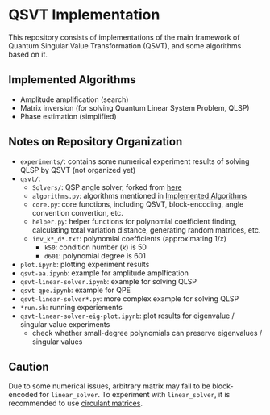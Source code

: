 # QSVT Implementation

This repository consists of implementations of the main framework of Quantum Singular Value Transformation (QSVT), and some algorithms based on it.

## Implemented Algorithms
- Amplitude amplification (search)
- Matrix inversion (for solving Quantum Linear System Problem, QLSP)
- Phase estimation (simplified)

## Notes on Repository Organization

- `experiments/`: contains some numerical experiment results of solving QLSP by QSVT (not organized yet)
- `qsvt/`: 
  - `Solvers/`: QSP angle solver, forked from [here](https://github.com/bartubisgin/QSVTinQiskit-2021-Europe-Hackathon-Winning-Project-)
  - `algorithms.py`: algorithms mentioned in [Implemented Algorithms](./README.md/#implemented-algorithms)
  - `core.py`: core functions, including QSVT, block-encoding, angle convention convertion, etc.
  - `helper.py`: helper functions for polynomial coefficient finding, calculating total variation distance, generating random matrices, etc.
  - `inv_k*_d*.txt`: polynomial coefficients (approximating $1/x$)
    - `k50`: condition number ($\kappa$) is $50$
    - `d601`: polynomial degree is $601$
- `plot.ipynb`: plotting experiment results
- `qsvt-aa.ipynb`: example for amplitude amplfication
- `qsvt-linear-solver.ipynb`: example for solving QLSP
- `qsvt-qpe.ipynb`: example for QPE
- `qsvt-linear-solver*.py`: more complex example for solving QLSP
- `*run.sh`: running experiements
- `qsvt-linear-solver-eig-plot.ipynb`: plot results for eigenvalue / singular value experiments
  - check whether small-degree polynomials can preserve eigenvalues / singular values

## Caution

Due to some numerical issues, arbitrary matrix may fail to be block-encoded for `linear_solver`. To experiment with `linear_solver`, it is recommended to use [circulant matrices](https://en.wikipedia.org/wiki/Circulant_matrix).